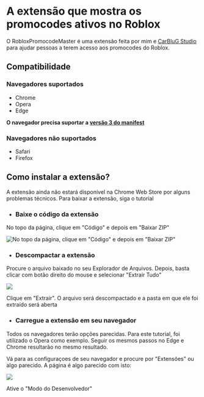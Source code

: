 # A extensão que mostra os promocodes ativos no Roblox
O RobloxPromocodeMaster é uma extensão feita por mim e [CarBluG Studio](https://youtube.com/c/CarBluG%20Studio) para ajudar pessoas a terem acesso aos promocodes do Roblox.

## Compatibilidade
### Navegadores suportados
- Chrome
- Opera
- Edge

**O navegador precisa suportar a [versão 3 do manifest](https://developer.chrome.com/docs/extensions/mv3/intro/mv3-overview/)**

### Navegadores não suportados
- Safari
- Firefox

## Como instalar a extensão?
A extensão ainda não estará disponível na Chrome Web Store por alguns problemas técnicos. Para baixar a extensão, siga o tutorial

- ### Baixe o código da extensão

No topo da página, clique em "Código" e depois em "Baixar ZIP"

![No topo da página, clique em "Código" e depois em "Baixar ZIP"](https://images2.imgbox.com/b0/28/DCv23UHU_o.png)

- ### Descompactar a extensão

Procure o arquivo baixado no seu Explorador de Arquivos. Depois, basta clicar com botão direito do mouse e selecionar "Extrair Tudo"

![](https://images2.imgbox.com/5a/11/C385khMJ_o.png)

Clique em "Extrair". O arquivo será descompactado e a pasta em que ele foi extraído será aberta

- ### Carregue a extensão em seu navegador

Todos os navegadores terão opções parecidas. Para este tutorial, foi utilizado o Opera como exemplo. Seguir os mesmos passos no Edge e Chrome resultarão no mesmo resultado.

Vá para as configuraçoes de seu navegador e procure por "Extensões" ou algo parecido. A página é algo parecido com isto:

![](https://images2.imgbox.com/e0/e7/ZPzR58bU_o.png)

Ative o "Modo do Desenvolvedor"
